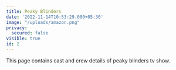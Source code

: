 ```yaml
---
title: Peaky Blinders
date: '2022-11-14T10:53:29.000+05:30'
image: "/uploads/amazon.png"
privacy:
  secured: false
visible: true
id: 2
---
```

This page contains cast and crew details of peaky blinders tv show.